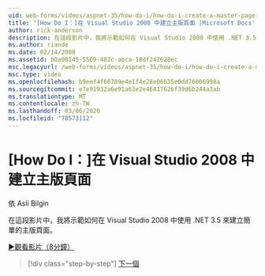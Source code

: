 ```yaml
---
uid: web-forms/videos/aspnet-35/how-do-i/how-do-i-create-a-master-page-in-visual-studio-2008
title: '[How Do I：]在 Visual Studio 2008 中建立主版頁面 |Microsoft Docs'
author: rick-anderson
description: 在這段影片中，我將示範如何在 Visual Studio 2008 中使用 .NET 3.5 來建立簡單的主版頁面。
ms.author: riande
ms.date: 02/14/2008
ms.assetid: b0a08145-5569-482c-abca-18df242628ec
msc.legacyurl: /web-forms/videos/aspnet-35/how-do-i/how-do-i-create-a-master-page-in-visual-studio-2008
msc.type: video
ms.openlocfilehash: b9eef4f60789e4e1f4e28e06b35e0dd76006998a
ms.sourcegitcommit: e7e91932a6e91a63e2e46417626f39d6b244a3ab
ms.translationtype: MT
ms.contentlocale: zh-TW
ms.lasthandoff: 03/06/2020
ms.locfileid: "78573112"
---
```

# <a name="how-do-i-create-a-master-page-in-visual-studio-2008"></a>[How Do I：]在 Visual Studio 2008 中建立主版頁面

依 Asli Bilgin

在這段影片中，我將示範如何在 Visual Studio 2008 中使用 .NET 3.5 來建立簡單的主版頁面。

[&#9654;觀看影片（8分鐘）](https://channel9.msdn.com/Blogs/ASP-NET-Site-Videos/how-do-i-create-a-master-page-in-visual-studio-2008)

> [!div class="step-by-step"]
> [下一個](how-do-i-create-nested-master-page-in-visual-studio-2008.md)
